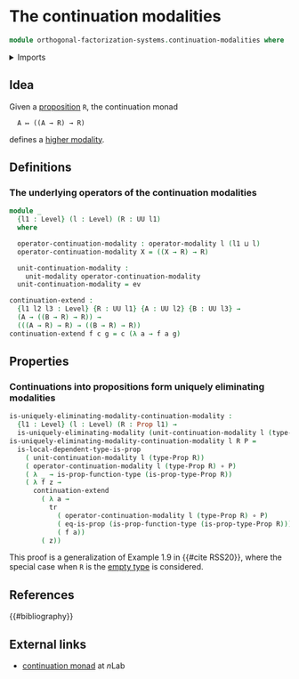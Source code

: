 # The continuation modalities

```agda
module orthogonal-factorization-systems.continuation-modalities where
```

<details><summary>Imports</summary>

```agda
open import foundation.evaluation-functions
open import foundation.universe-levels

open import foundation-core.function-types
open import foundation-core.propositions
open import foundation-core.transport-along-identifications

open import orthogonal-factorization-systems.local-types
open import orthogonal-factorization-systems.modal-operators
open import orthogonal-factorization-systems.uniquely-eliminating-modalities
```

</details>

## Idea

Given a [proposition](foundation-core.propositions.md) `R`, the continuation
monad

```text
  A ↦ ((A → R) → R)
```

defines a
[higher modality](orthogonal-factorization-systems.higher-modalities.md).

## Definitions

### The underlying operators of the continuation modalities

```agda
module _
  {l1 : Level} (l : Level) (R : UU l1)
  where

  operator-continuation-modality : operator-modality l (l1 ⊔ l)
  operator-continuation-modality X = ((X → R) → R)

  unit-continuation-modality :
    unit-modality operator-continuation-modality
  unit-continuation-modality = ev

continuation-extend :
  {l1 l2 l3 : Level} {R : UU l1} {A : UU l2} {B : UU l3} →
  (A → ((B → R) → R)) →
  (((A → R) → R) → ((B → R) → R))
continuation-extend f c g = c (λ a → f a g)
```

## Properties

### Continuations into propositions form uniquely eliminating modalities

```agda
is-uniquely-eliminating-modality-continuation-modality :
  {l1 : Level} (l : Level) (R : Prop l1) →
  is-uniquely-eliminating-modality (unit-continuation-modality l (type-Prop R))
is-uniquely-eliminating-modality-continuation-modality l R P =
  is-local-dependent-type-is-prop
    ( unit-continuation-modality l (type-Prop R))
    ( operator-continuation-modality l (type-Prop R) ∘ P)
    ( λ _ → is-prop-function-type (is-prop-type-Prop R))
    ( λ f z →
      continuation-extend
        ( λ a →
          tr
            ( operator-continuation-modality l (type-Prop R) ∘ P)
            ( eq-is-prop (is-prop-function-type (is-prop-type-Prop R)))
            ( f a))
        ( z))
```

This proof is a generalization of Example 1.9 in {{#cite RSS20}}, where the
special case when `R` is the [empty type](foundation-core.empty-types.md) is
considered.

## References

{{#bibliography}}

## External links

- [continuation monad](https://ncatlab.org/nlab/show/continuation+monad) at
  $n$Lab
